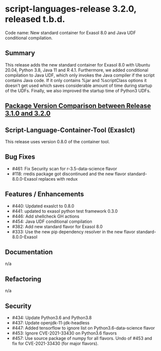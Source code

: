 # script-languages-release 3.2.0, released t.b.d.

Code name: New standard container for Exasol 8.0 and Java UDF conditional compilation. 

## Summary

This release adds the new standard container for Exasol 8.0 with Ubuntu 20.04, Python 3.8, Java 11 and R 4.1. Furthermore, we added conditional compilation to Java UDF, which only invokes the Java compiler if the script contains Java code. If it only contains %jar and %scriptClass options it doesn't get used which saves considerable amount of time during startup of the UDFs. Finally, we also improved the startup time of Python3 UDFs. 

## [Package Version Comparison between Release 3.1.0 and 3.2.0](package_diffs/3.2.0/README.md)
  
## Script-Language-Container-Tool (Exaslct)

This release uses version 0.8.0 of the container tool.

## Bug Fixes

 - #461: Fix Security scan for r-3.5-data-science flavor
 - #118: rredis package got discontinued and the new flavor standard-8.0.0-Exasol replaces with redux

## Features / Enhancements

 - #440: Updated exaslct to 0.8.0
 - #441: updated to exasol python test framework 0.3.0
 - #446: Add shellcheck GH actions
 - #454: Java UDF conditional compilation
 - #382: Add new standard flavor for Exasol 8.0
 - #333: Use the new pip dependency resolver in the new flavor standard-8.0.0-Exasol

## Documentation

n/a

## Refactoring

 n/a

## Security

 - #434: Update Python3.6 and Python3.8
 - #437: Update openjdk-11-jdk-headless
 - #447: Added tensorflow to ignore list on Python3.6-data-science flavor
 - #453: Ignore CVE-2021-33430 on Python3.6 flavors
 - #457: Use source package of numpy for all flavors. Undo of #453 and fix for CVE-2021-33430 (for major flavors).
